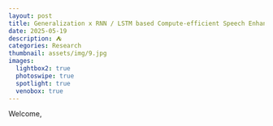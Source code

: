 ```yaml
---
layout: post
title: Generalization x RNN / LSTM based Compute-efficient Speech Enhancement - 26
date: 2025-05-19
description: ‪⛺️
categories: Research
thumbnail: assets/img/9.jpg
images:
  lightbox2: true
  photoswipe: true
  spotlight: true
  venobox: true
---
```


Welcome,

<br><br>
